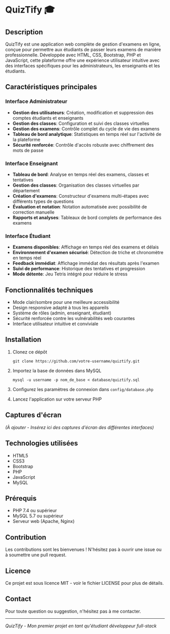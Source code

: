 # QuizTify 🎓

## Description

QuizTify est une application web complète de gestion d'examens en ligne, conçue pour permettre aux étudiants de passer leurs examens de manière professionnelle. Développée avec HTML, CSS, Bootstrap, PHP et JavaScript, cette plateforme offre une expérience utilisateur intuitive avec des interfaces spécifiques pour les administrateurs, les enseignants et les étudiants.

## Caractéristiques principales

### Interface Administrateur
- **Gestion des utilisateurs**: Création, modification et suppression des comptes étudiants et enseignants
- **Gestion des classes**: Configuration et suivi des classes virtuelles
- **Gestion des examens**: Contrôle complet du cycle de vie des examens
- **Tableau de bord analytique**: Statistiques en temps réel sur l'activité de la plateforme
- **Sécurité renforcée**: Contrôle d'accès robuste avec chiffrement des mots de passe

### Interface Enseignant
- **Tableau de bord**: Analyse en temps réel des examens, classes et tentatives
- **Gestion des classes**: Organisation des classes virtuelles par département
- **Création d'examens**: Constructeur d'examens multi-étapes avec différents types de questions
- **Évaluation et notation**: Notation automatisée avec possibilité de correction manuelle
- **Rapports et analyses**: Tableaux de bord complets de performance des examens

### Interface Étudiant
- **Examens disponibles**: Affichage en temps réel des examens et délais
- **Environnement d'examen sécurisé**: Détection de triche et chronomètre en temps réel
- **Feedback immédiat**: Affichage immédiat des résultats après l'examen
- **Suivi de performance**: Historique des tentatives et progression
- **Mode détente**: Jeu Tetris intégré pour réduire le stress

## Fonctionnalités techniques
- Mode clair/sombre pour une meilleure accessibilité
- Design responsive adapté à tous les appareils
- Système de rôles (admin, enseignant, étudiant)
- Sécurité renforcée contre les vulnérabilités web courantes
- Interface utilisateur intuitive et conviviale

## Installation

1. Clonez ce dépôt
   ```
   git clone https://github.com/votre-username/quiztify.git
   ```

2. Importez la base de données dans MySQL
   ```
   mysql -u username -p nom_de_base < database/quiztify.sql
   ```

3. Configurez les paramètres de connexion dans `config/database.php`

4. Lancez l'application sur votre serveur PHP

## Captures d'écran
*(À ajouter - Insérez ici des captures d'écran des différentes interfaces)*

## Technologies utilisées
- HTML5
- CSS3
- Bootstrap
- PHP
- JavaScript
- MySQL

## Prérequis
- PHP 7.4 ou supérieur
- MySQL 5.7 ou supérieur
- Serveur web (Apache, Nginx)

## Contribution
Les contributions sont les bienvenues ! N'hésitez pas à ouvrir une issue ou à soumettre une pull request.

## Licence
Ce projet est sous licence MIT - voir le fichier LICENSE pour plus de détails.

## Contact
Pour toute question ou suggestion, n'hésitez pas à me contacter.

---

*QuizTify - Mon premier projet en tant qu'étudiant développeur full-stack*